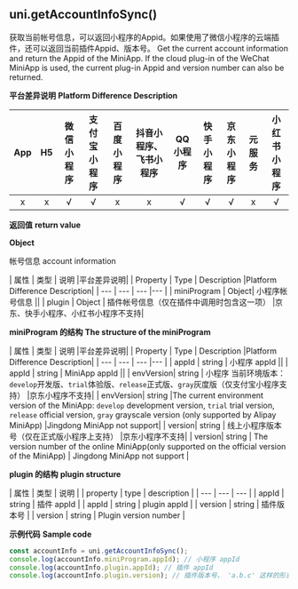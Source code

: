 ## uni.getAccountInfoSync()

获取当前帐号信息，可以返回小程序的Appid。如果使用了微信小程序的云端插件，还可以返回当前插件Appid、版本号。
Get the current account information and return the Appid of the MiniApp. If the cloud plug-in of the WeChat MiniApp is used, the current plug-in Appid and version number can also be returned.

**平台差异说明**
**Platform Difference Description**

|App|H5|微信小程序|支付宝小程序|百度小程序|抖音小程序、飞书小程序|QQ小程序|快手小程序|京东小程序|元服务|小红书小程序|
|:-:|:-:|:-:|:-:|:-:|:-:|:-:|:-:|:-:|:-:|:-:|
|x|x|√|√|x|x|√|√|√|x|√|

**返回值**
**return value**

**Object**

帐号信息
account information

| 属性 | 类型 | 说明 |平台差异说明|
| Property | Type | Description |Platform Difference Description|
| --- | --- | --- |--- |
| miniProgram | Object| 小程序帐号信息 ||
| plugin | Object | 插件帐号信息（仅在插件中调用时包含这一项） |京东、快手小程序、小红书小程序不支持|


**miniProgram 的结构**
**The structure of the miniProgram**

| 属性 | 类型 | 说明 |平台差异说明|
| Property | Type | Description |Platform Difference Description|
| --- | --- | --- |--- |
| appId | string | 小程序 appId ||
| appId | string | MiniApp appId ||
| envVersion| string | 小程序 当前环境版本：`develop`开发版、`trial`体验版、`release`正式版、`gray`灰度版（仅支付宝小程序支持） |京东小程序不支持|
| envVersion| string |The current environment version of the MiniApp: `develop` development version, `trial` trial version, `release` official version, `gray` grayscale version (only supported by Alipay MiniApp) |Jingdong MiniApp not support|
| version| string | 线上小程序版本号（仅在正式版小程序上支持） |京东小程序不支持|
| version| string | The version number of the online MiniApp(only supported on the official version of the MiniApp) | Jingdong MiniApp not support |


**plugin 的结构**
**plugin structure**

| 属性 | 类型 | 说明 |
| property | type | description |
| --- | --- | --- |
| appId | string | 插件 appId  |
| appId | string | plugin appId |
| version | string | 插件版本号 |
| version | string | Plugin version number |


**示例代码**
**Sample code**

```js
const accountInfo = uni.getAccountInfoSync();
console.log(accountInfo.miniProgram.appId); // 小程序 appId
console.log(accountInfo.plugin.appId); // 插件 appId
console.log(accountInfo.plugin.version); // 插件版本号， 'a.b.c' 这样的形式
```
